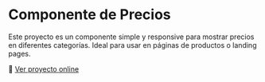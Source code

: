 # Componente de Precios

Este proyecto es un componente simple y responsive para mostrar precios en diferentes categorías. Ideal para usar en páginas de productos o landing pages.

🔗 [Ver proyecto online](https://componente-precios.vercel.app)
